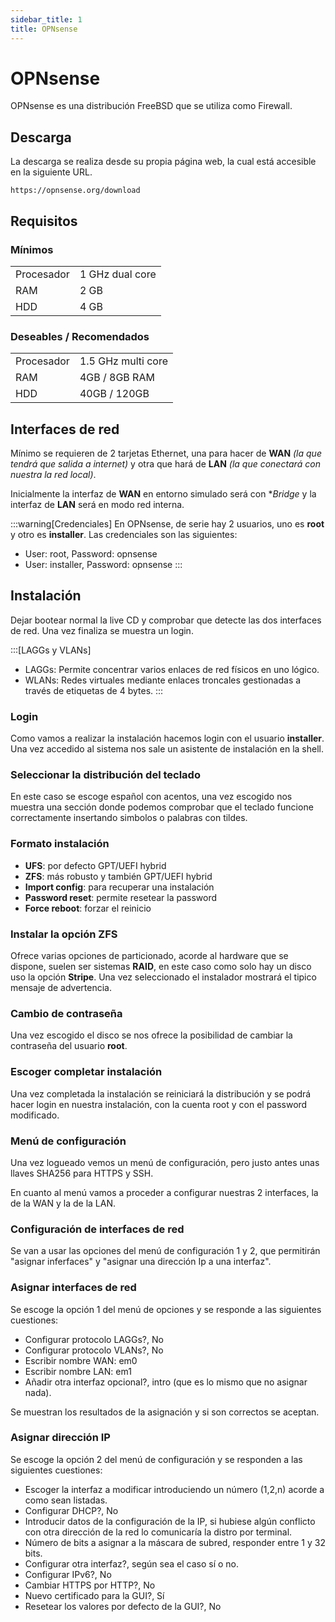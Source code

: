 ```yaml
---
sidebar_title: 1
title: OPNsense
---
```

# OPNsense
OPNsense es una distribución FreeBSD que se utiliza como Firewall.
## Descarga
La descarga se realiza desde su propia página web, la cual está accesible en la siguiente URL.
```
https://opnsense.org/download
```

## Requisitos
### Mínimos
<table>
<tr>
    <td>Procesador</td>
    <td>1 GHz dual core</td>
</tr>
<tr>
    <td>RAM</td>
    <td>2 GB</td>
</tr>
<tr>
    <td>HDD</td>
    <td>4 GB</td>
</tr>
</table>

### Deseables / Recomendados
<table>
<tr>
    <td>Procesador</td>
    <td>1.5 GHz multi core</td>
</tr>
<tr>
    <td>RAM</td>
    <td>4GB / 8GB RAM</td>
<tr>
</tr>    
    <td>HDD</td>
    <td>40GB / 120GB</td>
</tr>
</table>

## Interfaces de red
Mínimo se requieren de 2 tarjetas Ethernet, una para hacer de **WAN** *(la que tendrá que salida a internet)* y otra que hará de **LAN** *(la que conectará con nuestra la red local)*.

Inicialmente la interfaz de **WAN** en entorno simulado será con **Bridge* y la interfaz de **LAN** será en modo red interna.

:::warning[Credenciales]
En OPNsense, de serie hay 2 usuarios, uno es **root** y otro es **installer**. Las credenciales son las siguientes:
- User: root, Password: opnsense
- User: installer, Password: opnsense
:::


## Instalación
Dejar bootear normal la live CD y comprobar que detecte las dos interfaces de red. Una vez finaliza se muestra un login.

:::[LAGGs y VLANs]
- LAGGs: Permite concentrar varios enlaces de red físicos en uno lógico.
- WLANs: Redes virtuales mediante enlaces troncales gestionadas a través de etiquetas de 4 bytes.
:::

### Login
Como vamos a realizar la instalación hacemos login con el usuario **installer**. Una vez accedido al sistema nos sale un asistente de instalación en la shell.

### Seleccionar la distribución del teclado
En este caso se escoge español con acentos, una vez escogido nos muestra una sección donde podemos comprobar que el teclado funcione correctamente insertando simbolos o palabras con tildes.

### Formato instalación
- **UFS**: por defecto GPT/UEFI hybrid
- **ZFS**: más robusto y también GPT/UEFI hybrid
- **Import config**: para recuperar una instalación
- **Password reset**: permite resetear la password
- **Force reboot**: forzar el reinicio

### Instalar la opción ZFS
Ofrece varias opciones de particionado, acorde al hardware que se dispone, suelen ser sistemas **RAID**, en este caso como solo hay un disco uso la opción **Stripe**. Una vez seleccionado el instalador mostrará el tipico mensaje de advertencia.

### Cambio de contraseña
Una vez escogido el disco se nos ofrece la posibilidad de cambiar la contraseña del usuario **root**.

### Escoger completar instalación
Una vez completada la instalación se reiniciará la distribución y se podrá hacer login en nuestra instalación, con la cuenta root y con el password modificado.

### Menú de configuración
Una vez logueado vemos un menú de configuración, pero justo antes unas llaves SHA256 para HTTPS y SSH.

En cuanto al menú vamos a proceder a configurar nuestras 2 interfaces, la de la WAN y la de la LAN.

### Configuración de interfaces de red
Se van a usar las opciones del menú de configuración 1 y 2, que permitirán "asignar inferfaces" y "asignar una dirección Ip a una interfaz".

### Asignar interfaces de red
Se escoge la opción 1 del menú de opciones y se responde a las siguientes cuestiones:
- Configurar protocolo LAGGs?, No
- Configurar protocolo VLANs?, No
- Escribir nombre WAN: em0
- Escribir nombre LAN: em1
- Añadir otra interfaz opcional?, intro (que es lo mismo que no asignar nada).

Se muestran los resultados de la asignación y si son correctos se aceptan.

### Asignar dirección IP
Se escoge la opción 2 del menú de configuración y se responden a las siguientes cuestiones:
- Escoger la interfaz a modificar introduciendo un número (1,2,n) acorde a como sean listadas.
- Configurar DHCP?, No
- Introducir datos de la configuración de la IP, si hubiese algún conflicto con otra dirección de la red lo comunicaría la distro por terminal.
- Número de bits a asignar a la máscara de subred, responder entre 1 y 32 bits.
- Configurar otra interfaz?, según sea el caso sí o no.
- Configurar IPv6?, No
- Cambiar HTTPS por HTTP?, No
- Nuevo certificado para la GUI?, Sí
- Resetear los valores por defecto de la GUI?, No
